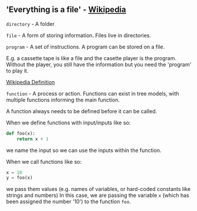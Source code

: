 ## 'Everything is a file' - [Wikipedia](https://en.wikipedia.org/wiki/Everything_is_a_file)

`directory` - A folder

`file` - A form of storing information. Files live in directories.

`program` - A set of instructions. A program can be stored on a file.

E.g. a cassette tape is like a file and the casette player is the program. Without the player, you still have the information but you need the 'program' to play it.

[Wikipedia Definition](https://en.wikipedia.org/wiki/Computer_program)

`function` - A process or action. Functions can exist in tree models, with multiple functions informing the main function. 

A function always needs to be defined before it can be called. 

When we define functions with input/inputs like so:

``` python
def foo(x):
    return x + 1
```
we name the input so we can use the inputs within the function. 

When we call functions like so:

``` python
x = 10
y = foo(x)
```
we pass them values (e.g. names of variables, or hard-coded constants like strings and numbers)
In this case, we are passing the variable `x` (which has been assigned the number '10') to the function `foo`.